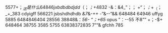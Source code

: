 5577+$；_这是什么
64846jxbdbdbdjdd
（$；_；_+4832
-&：&4_”；；
+“；_；_+$_
（$；_+_383
cdyigff
566221
jsbshdhdhdb
_&7_&-++
-”&--”&&
648484
64946
uffyg
5885
6484846404
28556
38848&：_56-
“；+65_
opus
”：--55
不8””
+$；$-$+
648464
38755
3585
5755
63838372835
7””&
gfchh
785
